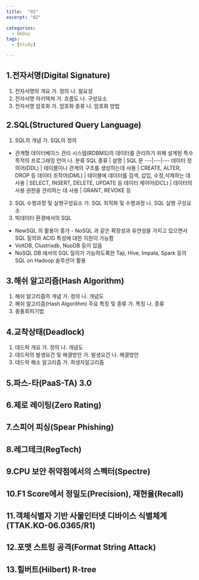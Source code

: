 ```yaml
---
title:  "02"
excerpt: "02"

categories:
  - 66Day
tags:
  - [Study]

---
```


##

## 1.전자서명(Digital Signature)
1. 전자서명의 개요
가. 정의
나. 필요성
2. 전자서명 아키텍쳐
가. 흐름도
나. 구성요소
3. 전자서명 암호화
가. 암호화 종류
나. 암호화 방법

## 2.SQL(Structured Query Language)
1. SQL의 개념
가. SQL의 정의
- 관계형 데이터베이스 관리 시스템(RDBMS)의 데이터를 관리하기 위해 설계된 특수 목적의 프로그래밍 언어
나. 분류
SQL 종류 | 설명 | SQL 문
---|---|---
데이터 정의어(DDL) | 테이블이나 관계의 구조를 생성하는데 사용 | CREATE, ALTER, DROP 등
데이터 조작어(DML) | 테이블에 데이터를 검색, 삽입, 수정,삭제하는 데 사용 | SELECT, INSERT, DELETE, UPDATE 등
데이터 제어어(DCL) | 데이터의 사용 권한을 관리하는 데 사용 | GRANT, REVOKE 등
2. SQL 수행과정 및 실행구성요소
가. SQL 최적화 및 수행과정
나. SQL 실행 구성요소
3. 빅데이터 환경에서의 SQL
- NewSQL 의 활용이 증가 - NoSQL 과 같은 확장성과 유연성을 가지고 있으면서 SQL 질의와 ACID 특성에 대한 지원이 가능함
- VoltDB, Clustrixdb, NuoDB 등이 있음
- NoSQL DB 에서의 SQL 질의가 가능하도록한 Taji, Hive, Impala, Spark 등의 SQL on Hadoop 솔루션이 활용

## 3.해쉬 알고리즘(Hash Algorithm)
1. 해쉬 알고리즘의 개념
가. 정의
나. 개념도
2. 해쉬 알고리즘(Hash Algorithm) 주요 특징 및 종류
가. 특징
나. 종류
3. 충돌회피기법


## 4.교착상태(Deadlock)
1. 데드락 개요
가. 정의
나. 개념도
2. 데드락의 발생요건 및 해결방안
가. 발생요건
나. 해결방안
3. 데드락 해소 알고리즘
가. 희생자알고리즘

## 5.파스-타(PaaS-TA) 3.0

## 6.제로 레이팅(Zero Rating)

## 7.스피어 피싱(Spear Phishing)

## 8.레그테크(RegTech)

## 9.CPU 보안 취약점에서의 스펙터(Spectre)

## 10.F1 Score에서 정밀도(Precision), 재현율(Recall)

## 11.객체식별자 기반 사물인터넷 디바이스 식별체계(TTAK.KO-06.0365/R1)

## 12.포맷 스트링 공격(Format String Attack)

## 13.힐버트(Hilbert) R-tree





